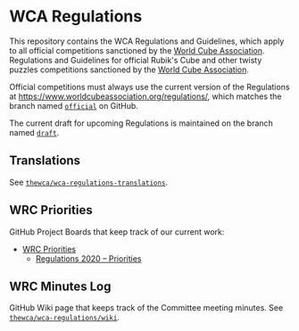 # WCA Regulations

This repository contains the WCA Regulations and Guidelines, which apply to all official competitions sanctioned by the [World Cube Association](http://www.worldcubeassociation.org/).
Regulations and Guidelines for official Rubik's Cube and other twisty puzzles competitions sanctioned by the [World Cube Association](http://www.worldcubeassociation.org/).

Official competitions must always use the current version of the Regulations at <https://www.worldcubeassociation.org/regulations/>, which matches the branch named [`official`](https://github.com/thewca/wca-regulations/tree/official) on GitHub.

The current draft for upcoming Regulations is maintained on the branch named [`draft`](https://github.com/thewca/wca-regulations/tree/draft).

## Translations

See [`thewca/wca-regulations-translations`](https://github.com/thewca/wca-regulations-translations).

## WRC Priorities

GitHub Project Boards that keep track of our current work:

- [WRC Priorities](https://github.com/orgs/thewca/projects/3)
  - [Regulations 2020 – Priorities](https://github.com/orgs/thewca/projects/4)
  
## WRC Minutes Log

GitHub Wiki page that keeps track of the Committee meeting minutes. See [`thewca/wca-regulations/wiki`](https://github.com/thewca/wca-regulations/wiki).
